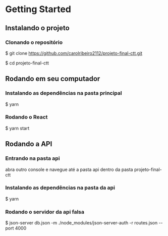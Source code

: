 # Getting Started 

## Instalando o projeto

### Clonando o repositório

$ git clone https://github.com/carolribeiro2112/projeto-final-ctt.git

$ cd projeto-final-ctt

## Rodando em seu computador

### Instalando as dependências na pasta principal

$ yarn

### Rodando o React 

$ yarn start

## Rodando a API 

### Entrando na pasta api

abra outro console e navegue até a pasta api dentro da pasta projeto-final-ctt

### Instalando as dependências na pasta da api

$ yarn

### Rodando o servidor da api falsa

$ json-server db.json -m ./node_modules/json-server-auth -r routes.json --port 4000

